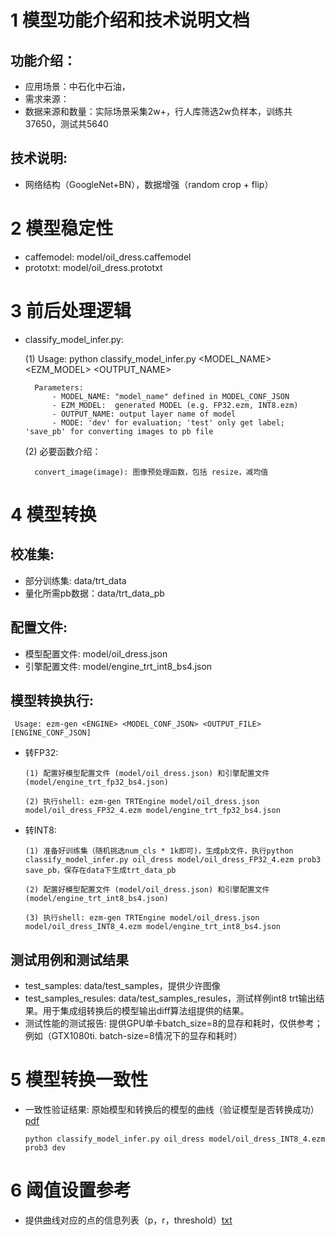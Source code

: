 # 1 模型功能介绍和技术说明文档
## 功能介绍：
*    应用场景：中石化中石油，
*    需求来源：
*    数据来源和数量：实际场景采集2w+，行人库筛选2w负样本，训练共37650，测试共5640

## 技术说明:
*    网络结构（GoogleNet+BN），数据增强（random crop + flip）

# 2 模型稳定性
* caffemodel: model/oil_dress.caffemodel
* prototxt: model/oil_dress.prototxt

# 3 前后处理逻辑
* classify_model_infer.py:
    
    (1) Usage: python classify_model_infer.py <MODEL_NAME> <EZM_MODEL> <OUTPUT_NAME> <MODE>
     
        Parameters: 
            - MODEL_NAME: "model_name" defined in MODEL_CONF_JSON
            - EZM_MODEL:  generated MODEL (e.g. FP32.ezm, INT8.ezm)
            - OUTPUT_NAME: output layer name of model
            - MODE: 'dev' for evaluation; 'test' only get label; 'save_pb' for converting images to pb file
    
    (2) 必要函数介绍：
    
        convert_image(image): 图像预处理函数，包括 resize，减均值
    
    

# 4 模型转换
## 校准集:
*    部分训练集: data/trt_data
*    量化所需pb数据：data/trt_data_pb
## 配置文件:
*    模型配置文件: model/oil_dress.json
*    引擎配置文件: model/engine_trt_int8_bs4.json

## 模型转换执行: 
     Usage: ezm-gen <ENGINE> <MODEL_CONF_JSON> <OUTPUT_FILE> [ENGINE_CONF_JSON]
*    转FP32:

         (1) 配置好模型配置文件 (model/oil_dress.json) 和引擎配置文件 (model/engine_trt_fp32_bs4.json)
         
         (2) 执行shell: ezm-gen TRTEngine model/oil_dress.json model/oil_dress_FP32_4.ezm model/engine_trt_fp32_bs4.json

*    转INT8:

         (1) 准备好训练集（随机挑选num_cls * 1k即可)，生成pb文件，执行python classify_model_infer.py oil_dress model/oil_dress_FP32_4.ezm prob3 save_pb，保存在data下生成trt_data_pb
         
         (2) 配置好模型配置文件 (model/oil_dress.json) 和引擎配置文件 (model/engine_trt_int8_bs4.json)
         
         (3) 执行shell: ezm-gen TRTEngine model/oil_dress.json model/oil_dress_INT8_4.ezm model/engine_trt_int8_bs4.json

## 测试用例和测试结果
*    test_samples: data/test_samples，提供少许图像
*    test_samples_resules: data/test_samples_resules，测试样例int8 trt输出结果。用于集成组转换后的模型输出diff算法组提供的结果。
*    测试性能的测试报告: 提供GPU单卡batch_size=8的显存和耗时，仅供参考；例如（GTX1080ti. batch-size=8情况下的显存和耗时）

# 5 模型转换一致性
*    一致性验证结果: 原始模型和转换后的模型的曲线（验证模型是否转换成功）[pdf](https://gitlab.deepglint.com)

         python classify_model_infer.py oil_dress model/oil_dress_INT8_4.ezm prob3 dev

# 6 阈值设置参考
*    提供曲线对应的点的信息列表（p，r，threshold）[txt](https://gitlab.deepglint.com)
